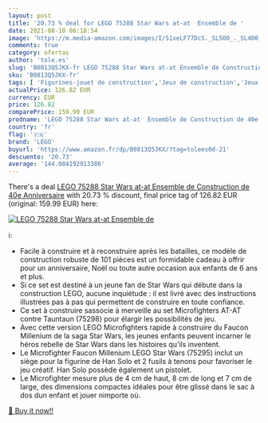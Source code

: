 ```yaml
---
layout: post
title: '20.73 % deal for LEGO 75288 Star Wars at-at  Ensemble de '
date: 2021-08-10 06:18:54
image: 'https://m.media-amazon.com/images/I/51xeLF77DcS._SL500_._SL400_.jpg'
comments: true
category: ofertas
author: 'tole.es'
slug: 'B0813Q5JKX-fr LEGO 75288 Star Wars at-at Ensemble de Construction de 40e...'
sku: 'B0813Q5JKX-fr'
tags: [ 'Figurines-jouet de construction','Jeux de construction','Jeux et Jouets','Jeux et jouets','lego', ]
actualPrice: 126.82 EUR
currency: EUR
price: 126.82
comparePrice: 159.99 EUR
prodname: 'LEGO 75288 Star Wars at-at  Ensemble de Construction de 40e Anniversaire'
country: 'fr'
flag: '🇫🇷'
brand: 'LEGO'
buyurl: 'https://www.amazon.fr/dp/B0813Q5JKX/?tag=tolees0d-21'
descuento: '20.73'
average: '144.084192913386'
---
```


There's a deal [LEGO 75288 Star Wars at-at  Ensemble de Construction de 40e Anniversaire](https://www.amazon.fr/dp/B0813Q5JKX/?tag=tolees0d-21)  with  20.73 % discount, final price tag of  126.82 EUR (original: 159.99 EUR) here:

[![LEGO 75288 Star Wars at-at  Ensemble de ](https://m.media-amazon.com/images/I/51xeLF77DcS._SL500_._SL400_.jpg)](https://www.amazon.fr/dp/B0813Q5JKX/?tag=tolees0d-21)

ℹ️:

- Facile à construire et à reconstruire après les batailles, ce modèle de construction robuste de 101 pièces est un formidable cadeau à offrir pour un anniversaire, Noël ou toute autre occasion aux enfants de 6 ans et plus.
- Si ce set est destiné à un jeune fan de Star Wars qui débute dans la construction LEGO, aucune inquiétude : il est livré avec des instructions illustrées pas à pas qui permettent de construire en toute confiance.
- Ce set à construire sassocie à merveille au set Microfighters AT-AT contre Tauntaun (75298) pour élargir les possibilités de jeu.
- Avec cette version LEGO Microfighters rapide à construire du Faucon Millenium de la saga Star Wars, les jeunes enfants peuvent incarner le héros rebelle de Star Wars dans les histoires qu’ils inventent.
- Le Microfighter Faucon Millenium LEGO Star Wars (75295) inclut un siège pour la figurine de Han Solo et 2 fusils à tenons pour favoriser le jeu créatif. Han Solo possède également un pistolet.
- Le Microfighter mesure plus de 4 cm de haut, 8 cm de long et 7 cm de large, des dimensions compactes idéales pour être glissé dans le sac à dos dun enfant et jouer nimporte où.

[🛒 Buy it now!!](https://www.amazon.fr/dp/B0813Q5JKX/?tag=tolees0d-21)
